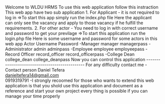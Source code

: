 Welcome to WLDU HRMS
 To use this web application follow this instraction
 This web app have two sub application
	1. For Applicant - it is not required to log in
		=>To start this app simply run the index.php file
		Here the applicant can only see the vacancy and apply to those vacancy if he fulfill the requirements.
	2. For other actor - You need to log in with correct username and password to get your previlage
			=>To start this application run the login.php file
			Here is some username and password for some actors in this web app
				   Actor		Username		Password
				-Manager		manager		managerpass
				-Administrator	admin		adminpass
				-Employee		employee		employeepass
				-Record Officer 	record_officer	record_officerpass
				-College Dean	college_dean	college_deanpass
			Now you can control this application
			-----------------------------------------------
For any difficulty contact me
	-Contact person 	Daniel Tefera  
			danieltefera14@gmail.com  
			0919319791
	-I strongly recoomed for those who wants to extend this web application is that you shold use this application and document as a reference
	  and start your own project every thing is possible if you can manage your time properly

